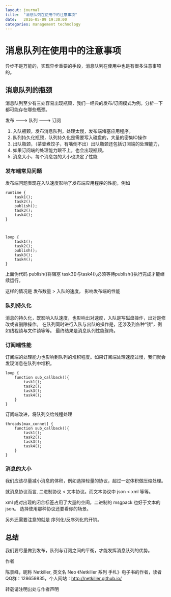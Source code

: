 ```yaml
---
layout: journal
title:  "消息队列在使用中的注意事项"
date:   2016-05-09 19:30:00
categories: management technology
---
```


消息队列在使用中的注意事项
=====

异步不是万能的，实现异步重要的手段，消息队列在使用中也是有很多注意事项的。

消息队列的瓶颈
-----
消息队列至少有三处容易出现瓶颈，我们一经典的发布/订阅模式为例。分析一下都可能存在哪些瓶颈。

发布 ---> 队列 ---> 订阅

1. 入队瓶颈，发布消息队列，处理太慢，发布端堵塞应用程序。
2. 队列持久化瓶颈，队列持久化是需要写入磁盘的，大量的密集IO操作
3. 出队瓶颈，（茶壶煮饺子，有嘴倒不出）出队瓶颈还包括订阅端的处理能力，
4. 如果订阅端的处理能力跟不上，也会出现瓶颈。
5. 消息大小，每个消息包的大小也决定了性能

### 发布端常见问题

发布端问题表现在入队速度影响了发布端应用程序的性能，例如

	runtime {
		task1();
		task2();
		publish();
		task3();
		task4();
	}
	
	
	
	loop {
		task1();
		task2();
		publish();
		task3();
		task4();
	}

上面伪代码 publish()将阻塞 task3()与task4(),必须等待publish()执行完成才能继续运行。

这样的情况是 发布数量 > 入队的速度， 影响发布端的性能

### 队列持久化
消息的持久化，既影响入队速度，也影响出对速度，入队是写磁盘操作，出对是修改或者删除操作。
在队列同时进行入队与出队的操作是，还涉及到各种“锁”，例如线程锁与文件锁等等。
最终结果是消息队列性能骤降。

### 订阅端性能
订阅端的处理能力也影响到队列的堆积程度。如果订阅端处理速度过慢，我们就会发现消息在队列中堆积。

	loop {
		function sub_callback(){
			task1();
			task2();
			task3();
			task4();
		}
	}

订阅端改进，将队列交给线程处理

	threads[max_connet] {
		function sub_callback(){
			task1();
			task2();
			task3();
			task4();
		}
	}

### 消息的大小
我们应该尽量减小消息的体积，例如选择轻量的协议，超过一定体积做压缩处理。

就消息协议而言, 二进制协议 < 文本协议。而文本协议中 json < xml 等等。

xml 成对出现的闭合标签占用了大量的空间，二进制的 msgpack 也好于文本的 json。
选择使用那种协议还要看你的场景。

另外还需要注意的就是 序列化/反序列化的开销。
	
总结
-----
我们要尽量做到发布，队列与订阅之间的平衡，才能发挥消息队列的优势。

作者

陈景峰，昵称 Netkiller, 英文名 Neo 《Netkiller 系列 手札》电子书的作者，读者QQ群：128659835，个人网站：http://netkiller.github.io/

转载请注明出处与作者声明